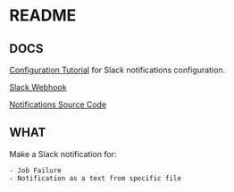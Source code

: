 # README

## DOCS

[Configuration Tutorial](https://concoursetutorial.com/miscellaneous/slack-notifications/) for Slack notifications configuration.

[Slack Webhook](https://api.slack.com/apps/AFYHP4D4J/incoming-webhooks?success=1)

[Notifications Source Code](https://github.com/cloudfoundry-community/slack-notification-resource)

## WHAT

Make a Slack notification for:

    - Job Failure
    - Notification as a text from specific file

